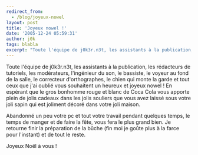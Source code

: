 ```yaml
---
redirect_from:
  - /blog/joyeux-nowel
layout: post
title: 'Joyeux nowel !'
date: '2005-12-24 05:59:31'
author: j0k
tags: blabla
excerpt: "Toute l'équipe de j0k3r.n3t, les assistants à la publication, les rédacteurs de tutoriels, les modérateurs, l'ingénieur du son, le bassiste, le voyeur au fond de la salle, le correcteur d'orthographes, le chien qui monte la garde et tout ceux que j'ai oublié vous souhaitent un heureux et joyeux nowel !     \nEn espérant que le gros bonhomme rouge et blanc de Coca      …"
---
```


Toute l'équipe de j0k3r.n3t, les assistants à la publication, les rédacteurs de tutoriels, les modérateurs, l'ingénieur du son, le bassiste, le voyeur au fond de la salle, le correcteur d'orthographes, le chien qui monte la garde et tout ceux que j'ai oublié vous souhaitent un heureux et joyeux nowel !
En espérant que le gros bonhomme rouge et blanc de Coca Cola vous apporte plein de jolis cadeaux dans les jolis souliers que vous avez laissé sous votre joli sapin qui est joliment décoré dans votre joli maison.

Abandonné un peu votre pc et tout votre travail pendant quelques temps, le temps de manger et de faire la fête, vous fera le plus grand bien.   Je retourne finir la préparation de la bûche (fin moi je goûte plus à la farce pour l'instant) et de tout le reste.

Joyeux Noël à vous !
